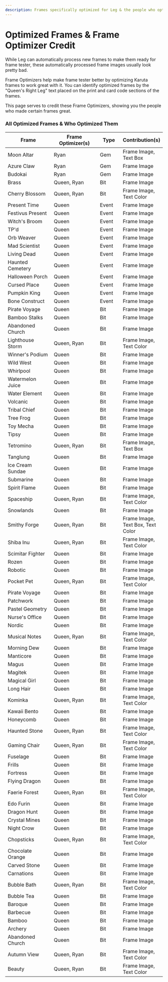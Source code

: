 ```yaml
---
description: Frames specifically optimized for Leg & the people who optimized them!
---
```


# Optimized Frames & Frame Optimizer Credit

While Leg can automatically process new frames to make them ready for frame tester, these automatically processed frame images usually look pretty bad.&#x20;

Frame Optimizers help make frame tester better by optimizing Karuta frames to work great with it. You can identify optimized frames by the "Queen's Right Leg" text placed on the print and card code sections of the frames.

This page serves to credit these Frame Optimizers, showing you the people who made certain frames great.

### All Optimized Frames & Who Optimized Them

<table><thead><tr><th width="191">Frame</th><th width="181.33333333333331">Frame Optimizer(s)</th><th width="79">Type</th><th>Contribution(s)</th></tr></thead><tbody><tr><td>Moon Altar</td><td>Ryan</td><td>Gem</td><td>Frame Image, Text Box</td></tr><tr><td>Azure Claw</td><td>Ryan</td><td>Gem</td><td>Frame Image</td></tr><tr><td>Budokai</td><td>Ryan</td><td>Gem</td><td>Frame Image</td></tr><tr><td>Brass</td><td>Queen, Ryan</td><td>Bit</td><td>Frame Image</td></tr><tr><td>Cherry Blossom</td><td>Queen, Ryan</td><td>Bit</td><td>Frame Image, Text Color</td></tr><tr><td>Present Time</td><td>Queen</td><td>Event</td><td>Frame Image</td></tr><tr><td>Festivus Present</td><td>Queen</td><td>Event</td><td>Frame Image</td></tr><tr><td>Witch's Broom</td><td>Queen</td><td>Event</td><td>Frame Image</td></tr><tr><td>TP'd</td><td>Queen</td><td>Event</td><td>Frame Image</td></tr><tr><td>Orb Weaver</td><td>Queen</td><td>Event</td><td>Frame Image</td></tr><tr><td>Mad Scientist</td><td>Queen</td><td>Event</td><td>Frame Image</td></tr><tr><td>Living Dead</td><td>Queen</td><td>Event</td><td>Frame Image</td></tr><tr><td>Haunted Cemetery</td><td>Queen</td><td>Event</td><td>Frame Image</td></tr><tr><td>Halloween Porch</td><td>Queen</td><td>Event</td><td>Frame Image</td></tr><tr><td>Cursed Place</td><td>Queen</td><td>Event</td><td>Frame Image</td></tr><tr><td>Pumpkin King</td><td>Queen</td><td>Event</td><td>Frame Image</td></tr><tr><td>Bone Construct</td><td>Queen</td><td>Event</td><td>Frame Image</td></tr><tr><td>Pirate Voyage</td><td>Queen</td><td>Bit</td><td>Frame Image</td></tr><tr><td>Bamboo Stalks</td><td>Queen</td><td>Bit</td><td>Frame Image</td></tr><tr><td>Abandoned Church</td><td>Queen</td><td>Bit</td><td>Frame Image</td></tr><tr><td>Lighthouse Storm</td><td>Queen, Ryan</td><td>Bit</td><td>Frame Image, Text Color</td></tr><tr><td>Winner's Podium</td><td>Queen</td><td>Bit</td><td>Frame Image</td></tr><tr><td>Wild West</td><td>Queen</td><td>Bit</td><td>Frame Image</td></tr><tr><td>Whirlpool</td><td>Queen</td><td>Bit</td><td>Frame Image</td></tr><tr><td>Watermelon Juice</td><td>Queen</td><td>Bit</td><td>Frame Image</td></tr><tr><td>Water Element</td><td>Queen</td><td>Bit</td><td>Frame Image</td></tr><tr><td>Volcanic</td><td>Queen</td><td>Bit</td><td>Frame Image</td></tr><tr><td>Tribal Chief</td><td>Queen</td><td>Bit</td><td>Frame Image</td></tr><tr><td>Tree Frog</td><td>Queen</td><td>Bit</td><td>Frame Image</td></tr><tr><td>Toy Mecha</td><td>Queen</td><td>Bit</td><td>Frame Image</td></tr><tr><td>Tipsy</td><td>Queen</td><td>Bit</td><td>Frame Image</td></tr><tr><td>Tetromino</td><td>Queen, Ryan</td><td>Bit</td><td>Frame Image, Text Box</td></tr><tr><td>Tanglung</td><td>Queen</td><td>Bit</td><td>Frame Image</td></tr><tr><td>Ice Cream Sundae</td><td>Queen</td><td>Bit</td><td>Frame Image</td></tr><tr><td>Submarine</td><td>Queen</td><td>Bit</td><td>Frame Image</td></tr><tr><td>Spirit Flame</td><td>Queen</td><td>Bit</td><td>Frame Image</td></tr><tr><td>Spaceship</td><td>Queen, Ryan</td><td>Bit</td><td>Frame Image, Text Color</td></tr><tr><td>Snowlands</td><td>Queen</td><td>Bit</td><td>Frame Image</td></tr><tr><td>Smithy Forge</td><td>Queen, Ryan</td><td>Bit</td><td>Frame Image, Text Box, Text Color</td></tr><tr><td>Shiba Inu</td><td>Queen, Ryan</td><td>Bit</td><td>Frame Image, Text Color</td></tr><tr><td>Scimitar Fighter</td><td>Queen</td><td>Bit</td><td>Frame Image</td></tr><tr><td>Rozen</td><td>Queen</td><td>Bit</td><td>Frame Image</td></tr><tr><td>Robotic</td><td>Queen</td><td>Bit</td><td>Frame Image</td></tr><tr><td>Pocket Pet</td><td>Queen, Ryan</td><td>Bit</td><td>Frame Image, Text Color</td></tr><tr><td>Pirate Voyage</td><td>Queen</td><td>Bit</td><td>Frame Image</td></tr><tr><td>Patchwork</td><td>Queen</td><td>Bit</td><td>Frame Image</td></tr><tr><td>Pastel Geometry</td><td>Queen</td><td>Bit</td><td>Frame Image</td></tr><tr><td>Nurse's Office</td><td>Queen</td><td>Bit</td><td>Frame Image</td></tr><tr><td>Nordic</td><td>Queen</td><td>Bit</td><td>Frame Image</td></tr><tr><td>Musical Notes</td><td>Queen, Ryan</td><td>Bit</td><td>Frame Image, Text Color</td></tr><tr><td>Morning Dew</td><td>Queen</td><td>Bit</td><td>Frame Image</td></tr><tr><td>Manticore</td><td>Queen</td><td>Bit</td><td>Frame Image</td></tr><tr><td>Magus</td><td>Queen</td><td>Bit</td><td>Frame Image</td></tr><tr><td>Magitek</td><td>Queen</td><td>Bit</td><td>Frame Image</td></tr><tr><td>Magical Girl</td><td>Queen</td><td>Bit</td><td>Frame Image</td></tr><tr><td>Long Hair</td><td>Queen</td><td>Bit</td><td>Frame Image</td></tr><tr><td>Kominka</td><td>Queen, Ryan</td><td>Bit</td><td>Frame Image, Text Color</td></tr><tr><td>Kawaii Bento</td><td>Queen</td><td>Bit</td><td>Frame Image</td></tr><tr><td>Honeycomb</td><td>Queen</td><td>Bit</td><td>Frame Image</td></tr><tr><td>Haunted Stone</td><td>Queen, Ryan</td><td>Bit</td><td>Frame Image, Text Color</td></tr><tr><td>Gaming Chair</td><td>Queen, Ryan</td><td>Bit</td><td>Frame Image, Text Color</td></tr><tr><td>Fuselage</td><td>Queen</td><td>Bit</td><td>Frame Image</td></tr><tr><td>Frills</td><td>Queen</td><td>Bit</td><td>Frame Image</td></tr><tr><td>Fortress</td><td>Queen</td><td>Bit</td><td>Frame Image</td></tr><tr><td>Flying Dragon</td><td>Queen</td><td>Bit</td><td>Frame Image</td></tr><tr><td>Faerie Forest</td><td>Queen, Ryan</td><td>Bit</td><td>Frame Image, Text Color</td></tr><tr><td>Edo Furin</td><td>Queen</td><td>Bit</td><td>Frame Image</td></tr><tr><td>Dragon Hunt</td><td>Queen</td><td>Bit</td><td>Frame Image</td></tr><tr><td>Crystal Mines</td><td>Queen</td><td>Bit</td><td>Frame Image</td></tr><tr><td>Night Crow</td><td>Queen</td><td>Bit</td><td>Frame Image</td></tr><tr><td>Chopsticks</td><td>Queen, Ryan</td><td>Bit</td><td>Frame Image, Text Color</td></tr><tr><td>Chocolate Orange</td><td>Queen</td><td>Bit</td><td>Frame Image</td></tr><tr><td>Carved Stone</td><td>Queen</td><td>Bit</td><td>Frame Image</td></tr><tr><td>Carnations</td><td>Queen</td><td>Bit</td><td>Frame Image</td></tr><tr><td>Bubble Bath</td><td>Queen, Ryan</td><td>Bit</td><td>Frame Image, Text Color</td></tr><tr><td>Bubble Tea</td><td>Queen</td><td>Bit</td><td>Frame Image</td></tr><tr><td>Baroque</td><td>Queen</td><td>Bit</td><td>Frame Image</td></tr><tr><td>Barbecue</td><td>Queen</td><td>Bit</td><td>Frame Image</td></tr><tr><td>Bamboo</td><td>Queen</td><td>Bit</td><td>Frame Image</td></tr><tr><td>Archery</td><td>Queen</td><td>Bit</td><td>Frame Image</td></tr><tr><td>Abandoned Church</td><td>Queen</td><td>Bit</td><td>Frame Image</td></tr><tr><td>Autumn View</td><td>Queen, Ryan</td><td>Bit</td><td>Frame Image, Text Color</td></tr><tr><td>Beauty</td><td>Queen, Ryan</td><td>Bit</td><td>Frame Image, Text Color</td></tr></tbody></table>
